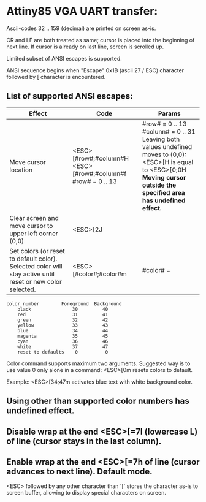 Attiny85 VGA UART transfer:
===========================

Ascii-codes 32 .. 159 (decimal) are printed on screen as-is.

CR and LF are both treated as same; cursor is placed into
the beginning of next line. If cursor is already on last line, 
screen is scrolled up.

Limited subset of ANSI escapes is supported.

ANSI sequence begins when "Escape" 0x1B (ascii 27 / ESC) character
followed by [ character is encountered.

List of supported ANSI escapes:
-----------------------------------------------------------------------------

Effect | Code | Params
------ | ---- | ------
Move cursor location | \<ESC\>[#row#;#column#H <br /> \<ESC\>[#row#;#column#f #row# = 0 .. 13 | #row# = 0 .. 13 <br /> #colunn# = 0 .. 31 <br /> Leaving both values undefined moves to (0,0): \<ESC\>[H is equal to \<ESC\>[0;0H <br />**Moving cursor outside the specified area has undefined effect.**
Clear screen and move cursor to upper left corner (0,0) |	\<ESC\>[2J | 
Set colors (or reset to default color). Selected color will stay active until reset or new color selected.	| \<ESC\>[#color#;#color#m | #color# = 
```
color number		Foreground	Background
    black               30         40
    red                 31         41
    green               32         42
    yellow              33         43
    blue                34         44
    magenta             35         45
    cyan                36         46
    white               37         47
    reset to defaults    0          0
```

Color command supports maximum two arguments. Suggested way is to use
value 0 only alone in a command: \<ESC\>[0m resets colors to default.

Example: \<ESC\>[34;47m activates blue text with white background color.

Using other than supported color numbers has undefined effect.
-----------------------------------------------------------------------------
Disable wrap at the end		\<ESC\>[=7l	(lowercase L)
of line (cursor stays
in the last column).
-----------------------------------------------------------------------------
Enable wrap at the end		\<ESC\>[=7h
of line (cursor advances
to next line). Default
mode.
-----------------------------------------------------------------------------

\<ESC\> followed by any other character than '[' stores the character as-is
to screen buffer, allowing to display special characters on screen.



